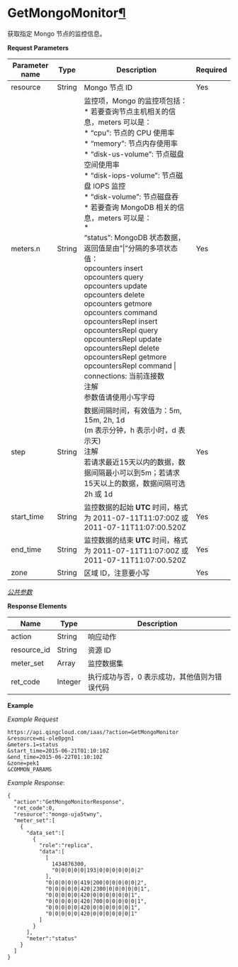 ---
---

# GetMongoMonitor[¶](#getmongomonitor "永久链接至标题")

获取指定 Mongo 节点的监控信息。

**Request Parameters**

| Parameter name | Type | Description | Required |
| --- | --- | --- | --- |
| resource | String | Mongo 节点 ID | Yes |
| meters.n | String | 监控项，Mongo 的监控项包括：<br/>*   若要查询节点主机相关的信息，meters 可以是：<br/>    *   “cpu”: 节点的 CPU 使用率<br/>    *   “memory”: 节点内存使用率<br/>    *   “disk-us-volume”: 节点磁盘空间使用率<br/>    *   “disk-iops-volume”: 节点磁盘 IOPS 监控<br/>    *   “disk-volume”: 节点磁盘吞<br/>*   若要查询 MongoDB 相关的信息，meters 可以是：<br/>    *   <br/>        “status”: MongoDB 状态数据，返回值是由”\|”分隔的多项状态值：<br/>        opcounters insert<br/>        opcounters query<br/>        opcounters update<br/>        opcounters delete<br/>        opcounters getmore<br/>        opcounters command<br/>        opcountersRepl insert<br/>        opcountersRepl query<br/>        opcountersRepl update<br/>        opcountersRepl delete<br/>        opcountersRepl getmore<br/>        opcountersRepl command \| connections: 当前连接数<br/>注解<br/>参数值请使用小写字母 | Yes |
| step | String | 数据间隔时间，有效值为：5m, 15m, 2h, 1d<br/>(m 表示分钟，h 表示小时，d 表示天)<br/>注解<br/>若请求最近15天以内的数据，数据间隔最小可以到5m；若请求15天以上的数据，数据间隔可选2h 或 1d | Yes |
| start_time | String | 监控数据的起始 **UTC** 时间，格式为 2011-07-11T11:07:00Z 或 2011-07-11T11:07:00.520Z | Yes |
| end_time | String | 监控数据的结束 **UTC** 时间，格式为 2011-07-11T11:07:00Z 或 2011-07-11T11:07:00.520Z | Yes |
| zone | String | 区域 ID，注意要小写 | Yes |

[_公共参数_](../../common/parameters.html#api-common-parameters)

**Response Elements**

| Name | Type | Description |
| --- | --- | --- |
| action | String | 响应动作 |
| resource_id | String | 资源 ID |
| meter_set | Array | 监控数据集 |
| ret_code | Integer | 执行成功与否，0 表示成功，其他值则为错误代码 |

**Example**

_Example Request_

```
https://api.qingcloud.com/iaas/?action=GetMongoMonitor
&resource=mi-ole0pgn1
&meters.1=status
&start_time=2015-06-21T01:10:10Z
&end_time=2015-06-22T01:10:10Z
&zone=pek1
&COMMON_PARAMS
```

_Example Response_:

```
{
  "action":"GetMongoMonitorResponse",
  "ret_code":0,
  "resource":"mongo-uja5twny",
  "meter_set":[
    {
      "data_set":[
        {
          "role":"replica",
          "data":[
            [
              1434876300,
              "0|0|0|0|0|193|0|0|0|0|0|0|2"
            ],
            "0|0|0|0|0|419|200|0|0|0|0|0|2",
            "0|0|0|0|0|420|2300|0|0|0|0|0|1",
            "0|0|0|0|0|420|0|0|0|0|0|0|1",
            "0|0|0|0|0|420|700|0|0|0|0|0|1",
            "0|0|0|0|0|420|0|0|0|0|0|0|1",
            "0|0|0|0|0|420|0|0|0|0|0|0|1"
          ]
        }
      ],
      "meter":"status"
    }
  ]
}
```
